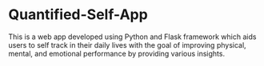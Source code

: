 # Quantified-Self-App

This is a web app developed using Python and Flask framework which aids users
to self track in their daily lives with the goal of improving physical, mental, and emotional performance
by providing various insights.
